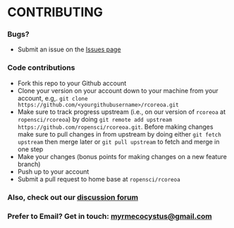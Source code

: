 # CONTRIBUTING #

### Bugs?

* Submit an issue on the [Issues page](https://github.com/ropensci/rcoreoa/issues)

### Code contributions

* Fork this repo to your Github account
* Clone your version on your account down to your machine from your account, e.g,. `git clone https://github.com/<yourgithubusername>/rcoreoa.git`
* Make sure to track progress upstream (i.e., on our version of `rcoreoa` at `ropensci/rcoreoa`) by doing `git remote add upstream https://github.com/ropensci/rcoreoa.git`. Before making changes make sure to pull changes in from upstream by doing either `git fetch upstream` then merge later or `git pull upstream` to fetch and merge in one step
* Make your changes (bonus points for making changes on a new feature branch)
* Push up to your account
* Submit a pull request to home base at `ropensci/rcoreoa`

### Also, check out our [discussion forum](https://discuss.ropensci.org)

### Prefer to Email? Get in touch: [myrmecocystus@gmail.com](mailto:myrmecocystus@gmail.com)

